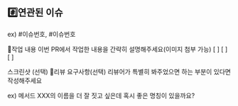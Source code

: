 ## #️⃣연관된 이슈

ex) #이슈번호, #이슈번호

📝작업 내용
이번 PR에서 작업한 내용을 간략히 설명해주세요(이미지 첨부 가능)
[ ]
[ ]
[ ]

스크린샷 (선택)
💬리뷰 요구사항(선택)
리뷰어가 특별히 봐주었으면 하는 부분이 있다면 작성해주세요
>
ex) 메서드 XXX의 이름을 더 잘 짓고 싶은데 혹시 좋은 명칭이 있을까요?